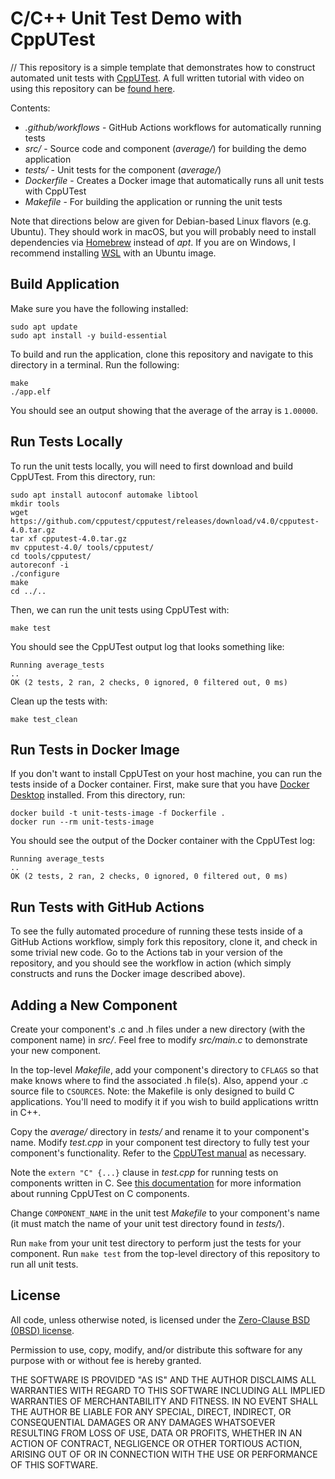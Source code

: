 # C/C++ Unit Test Demo with CppUTest
//
This repository is a simple template that demonstrates how to construct automated unit tests with [CppUTest](http://cpputest.github.io/). A full written tutorial with video on using this repository can be [found here](https://www.digikey.com/en/maker/projects/writing-cc-unit-tests-with-cpputest/7776121323b74ae7b20725cf06163537).

Contents:
 * *.github/workflows* - GitHub Actions workflows for automatically running tests
 * *src/* - Source code and component (*average/*) for building the demo application
 * *tests/* - Unit tests for the component (*average/*)
 * *Dockerfile* - Creates a Docker image that automatically runs all unit tests with CppUTest
 * *Makefile* - For building the application or running the unit tests

Note that directions below are given for Debian-based Linux flavors (e.g. Ubuntu). They should work in macOS, but you will probably need to install dependencies via [Homebrew](https://brew.sh/) instead of *apt*. If you are on Windows, I recommend installing [WSL](https://learn.microsoft.com/en-us/windows/wsl/install) with an Ubuntu image.

## Build Application

Make sure you have the following installed:

```
sudo apt update
sudo apt install -y build-essential
```

To build and run the application, clone this repository and navigate to this directory in a terminal. Run the following:

```
make
./app.elf
```

You should see an output showing that the average of the array is `1.00000`.

## Run Tests Locally

To run the unit tests locally, you will need to first download and build CppUTest. From this directory, run:

```
sudo apt install autoconf automake libtool
mkdir tools
wget https://github.com/cpputest/cpputest/releases/download/v4.0/cpputest-4.0.tar.gz
tar xf cpputest-4.0.tar.gz
mv cpputest-4.0/ tools/cpputest/
cd tools/cpputest/
autoreconf -i
./configure
make
cd ../..
```

Then, we can run the unit tests using CppUTest with:

```
make test
```

You should see the CppUTest output log that looks something like:

```
Running average_tests
..
OK (2 tests, 2 ran, 2 checks, 0 ignored, 0 filtered out, 0 ms)
```

Clean up the tests with:

```
make test_clean
```

## Run Tests in Docker Image

If you don't want to install CppUTest on your host machine, you can run the tests inside of a Docker container. First, make sure that you have [Docker Desktop](https://www.docker.com/) installed. From this directory, run:

```
docker build -t unit-tests-image -f Dockerfile .
docker run --rm unit-tests-image
```

You should see the output of the Docker container with the CppUTest log:

```
Running average_tests
..
OK (2 tests, 2 ran, 2 checks, 0 ignored, 0 filtered out, 0 ms)
```

## Run Tests with GitHub Actions

To see the fully automated procedure of running these tests inside of a GitHub Actions workflow, simply fork this repository, clone it, and check in some trivial new code. Go to the Actions tab in your version of the repository, and you should see the workflow in action (which simply constructs and runs the Docker image described above).

## Adding a New Component

Create your component's .c and .h files under a new directory (with the component name) in *src/*. Feel free to modify *src/main.c* to demonstrate your new component.

In the top-level *Makefile*, add your component's directory to `CFLAGS` so that make knows where to find the associated .h file(s). Also, append your .c source file to `CSOURCES`. Note: the Makefile is only designed to build C applications. You'll need to modify it if you wish to build applications writtn in C++.

Copy the *average/* directory in *tests/* and rename it to your component's name. Modify *test.cpp* in your component test directory to fully test your component's functionality. Refer to the [CppUTest manual](http://cpputest.github.io/manual.html) as necessary. 

Note the `extern "C" {...}` clause in *test.cpp* for running tests on components written in C. See [this documentation](https://github.com/cpputest/cpputest/blob/master/README_CppUTest_for_C.txt) for more information about running CppUTest on C components.

Change `COMPONENT_NAME` in the unit test *Makefile* to your component's name (it must match the name of your unit test directory found in *tests/*).

Run `make` from your unit test directory to perform just the tests for your component. Run `make test` from the top-level directory of this repository to run all unit tests.

## License

All code, unless otherwise noted, is licensed under the [Zero-Clause BSD (0BSD) license](https://opensource.org/licenses/0BSD).

Permission to use, copy, modify, and/or distribute this software for any purpose with or without fee is hereby granted.

THE SOFTWARE IS PROVIDED "AS IS" AND THE AUTHOR DISCLAIMS ALL WARRANTIES WITH REGARD TO THIS SOFTWARE INCLUDING ALL IMPLIED WARRANTIES OF MERCHANTABILITY AND FITNESS. IN NO EVENT SHALL THE AUTHOR BE LIABLE FOR ANY SPECIAL, DIRECT, INDIRECT, OR CONSEQUENTIAL DAMAGES OR ANY DAMAGES WHATSOEVER RESULTING FROM LOSS OF USE, DATA OR PROFITS, WHETHER IN AN ACTION OF CONTRACT, NEGLIGENCE OR OTHER TORTIOUS ACTION, ARISING OUT OF OR IN CONNECTION WITH THE USE OR PERFORMANCE OF THIS SOFTWARE.
